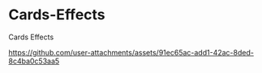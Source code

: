 # Cards-Effects
Cards Effects


https://github.com/user-attachments/assets/91ec65ac-add1-42ac-8ded-8c4ba0c53aa5


